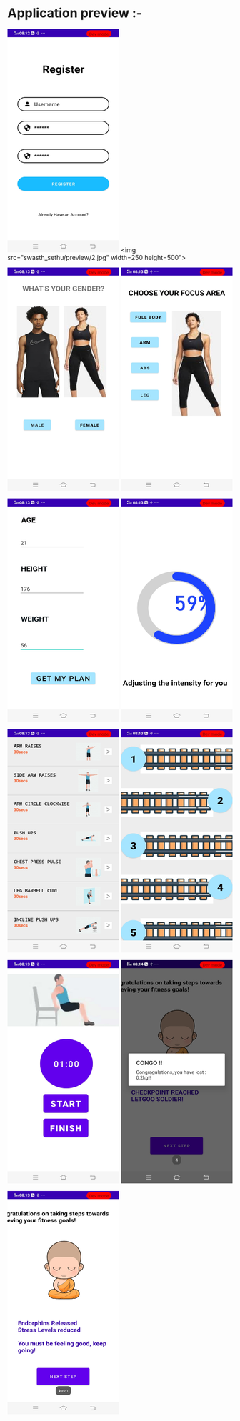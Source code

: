 # Application preview :-
<img src="swasth_sethu/preview/1.jpg" width=250 height=500>   <img src="swasth_sethu/preview/2.jpg" width=250 height=500">

<img src="swasth_sethu/preview/3.jpg" width=250 height=500>   <img src="swasth_sethu/preview/4.jpg" width=250 height=500>

<img src="swasth_sethu/preview/5.jpg" width=250 height=500>   <img src="swasth_sethu/preview/6.jpg" width=250 height=500>

<img src="swasth_sethu/preview/7.jpg" width=250 height=500>   <img src="swasth_sethu/preview/8.jpg" width=250 height=500>

<img src="swasth_sethu/preview/9.jpg" width=250 height=500>   <img src="swasth_sethu/preview/10.jpg" width=250 height=500>

<img src="swasth_sethu/preview/11.jpg" width=250 height=500>

